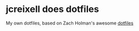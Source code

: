 # jcreixell does dotfiles

My own dotfiles, based on Zach Holman's awesome [dotfiles](https://github.com/holman/dotfiles)
